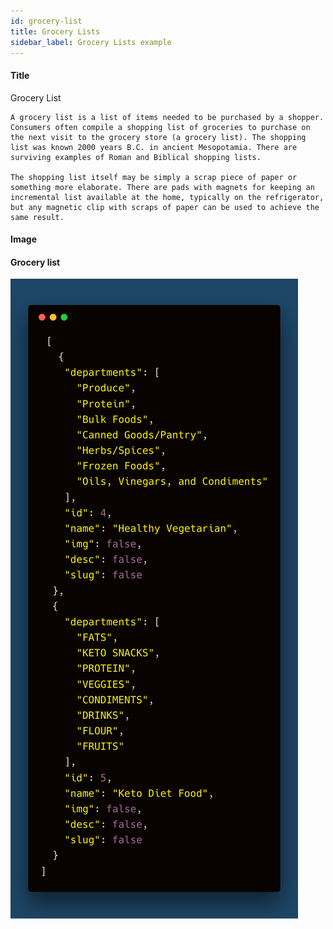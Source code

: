 ```yaml
---
id: grocery-list
title: Grocery Lists
sidebar_label: Grocery Lists example
---
```



#### Title

Grocery List
```
A grocery list is a list of items needed to be purchased by a shopper. Consumers often compile a shopping list of groceries to purchase on the next visit to the grocery store (a grocery list). The shopping list was known 2000 years B.C. in ancient Mesopotamia. There are surviving examples of Roman and Biblical shopping lists.

The shopping list itself may be simply a scrap piece of paper or something more elaborate. There are pads with magnets for keeping an incremental list available at the home, typically on the refrigerator, but any magnetic clip with scraps of paper can be used to achieve the same result.
```

#### Image
#### Grocery list
![](https://github.com/GroceriStar/creative/blob/master/fetch-examples/grocery-list-structure.png)


<!-- #### Download link
[]() -->
